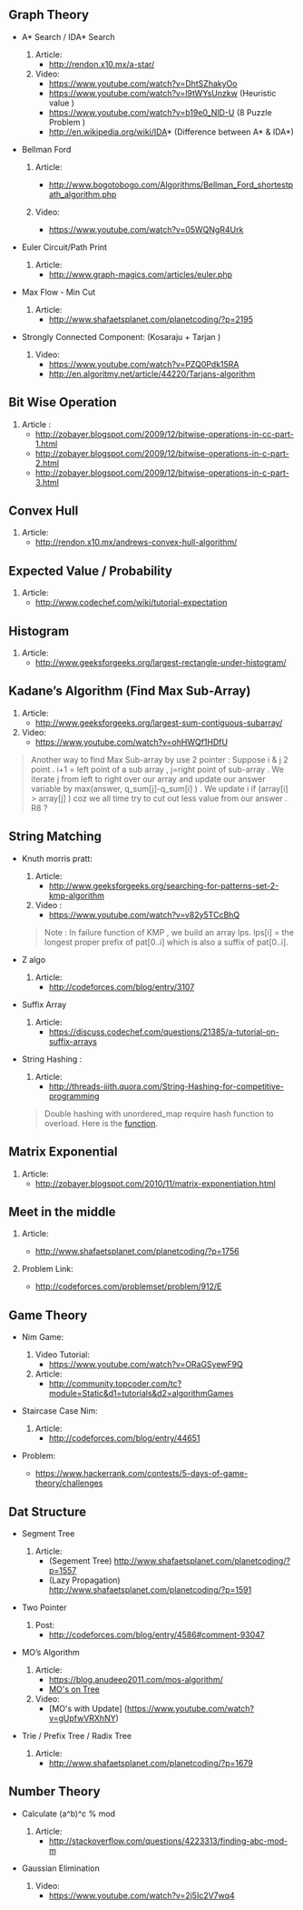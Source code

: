 ## Graph Theory
* A* Search / IDA* Search
	1. Article:
		* http://rendon.x10.mx/a-star/
	2. Video:
		* https://www.youtube.com/watch?v=DhtSZhakyOo
		* https://www.youtube.com/watch?v=l9tWYsUnzkw (Heuristic value )
		* https://www.youtube.com/watch?v=b19e0_NlD-U (8 Puzzle Problem ) 
		* http://en.wikipedia.org/wiki/IDA* (Difference between A* & IDA*)

* Bellman Ford 
	1. Article:
		* http://www.bogotobogo.com/Algorithms/Bellman_Ford_shortestpath_algorithm.php

	2. Video:
		* https://www.youtube.com/watch?v=05WQNgR4Urk

* Euler Circuit/Path Print
	1. Article:
		* http://www.graph-magics.com/articles/euler.php
		
* Max Flow - Min Cut
	1. Article:
		* http://www.shafaetsplanet.com/planetcoding/?p=2195

* Strongly Connected Component: (Kosaraju + Tarjan )
	1. Video:
		* https://www.youtube.com/watch?v=PZQ0Pdk15RA  
		* http://en.algoritmy.net/article/44220/Tarjans-algorithm

## Bit Wise Operation 
1. Article :
   	* http://zobayer.blogspot.com/2009/12/bitwise-operations-in-cc-part-1.html
   	* http://zobayer.blogspot.com/2009/12/bitwise-operations-in-c-part-2.html
   	* http://zobayer.blogspot.com/2009/12/bitwise-operations-in-c-part-3.html

## Convex Hull
1. Article:
   	* http://rendon.x10.mx/andrews-convex-hull-algorithm/

## Expected Value / Probability
1. Article:
	* http://www.codechef.com/wiki/tutorial-expectation 

## Histogram 
1. Article:
	* http://www.geeksforgeeks.org/largest-rectangle-under-histogram/

## Kadane’s Algorithm (Find Max Sub-Array)
1. Article:
	* http://www.geeksforgeeks.org/largest-sum-contiguous-subarray/
2. Video:
	* https://www.youtube.com/watch?v=ohHWQf1HDfU
> Another way to find Max Sub-array by use 2 pointer : Suppose i & j 2 point . i+1 = left point of a sub array , j=right point of sub-array . We iterate j from left to right over our array and update our answer variable by max(answer, q_sum[j]-q_sum[i] ) . We update i if (array[i] > array[j] ) coz we all time try to cut out less value from our answer . R8 ?

## String Matching
* Knuth morris pratt:
	1. Article:
	    *  http://www.geeksforgeeks.org/searching-for-patterns-set-2-kmp-algorithm
	2. Video :
		* https://www.youtube.com/watch?v=v82y5TCcBhQ
	> Note : In failure function of KMP , we build an array lps. lps[i] = the longest proper prefix of pat[0..i] which is also a suffix of pat[0..i].


* Z algo
	1. Article:
		* http://codeforces.com/blog/entry/3107

* Suffix Array
	1. Article:
		* https://discuss.codechef.com/questions/21385/a-tutorial-on-suffix-arrays

* String Hashing :
	1. Article:
		* http://threads-iiith.quora.com/String-Hashing-for-competitive-programming 
	> Double hashing with unordered_map require hash function to overload. Here is the [function](https://github.com/Kimbbakar/Contest-Resource/blob/master/String/Template/Unorderd%20map%20with%20pair%20.cpp).

## Matrix Exponential
1. Article:
	* http://zobayer.blogspot.com/2010/11/matrix-exponentiation.html

## Meet in the middle
1. Article:
	* http://www.shafaetsplanet.com/planetcoding/?p=1756

2. Problem Link:
	* http://codeforces.com/problemset/problem/912/E

## Game Theory 
* Nim Game:
	1. Video Tutorial:
		* https://www.youtube.com/watch?v=ORaGSyewF9Q
	2. Article:
		* http://community.topcoder.com/tc?module=Static&d1=tutorials&d2=algorithmGames

* Staircase Case Nim:
	1. Article:
		* http://codeforces.com/blog/entry/44651
* Problem:
	* https://www.hackerrank.com/contests/5-days-of-game-theory/challenges

## Dat Structure
* Segment Tree 
	1. Article:
		* (Segement Tree) http://www.shafaetsplanet.com/planetcoding/?p=1557
		* (Lazy Propagation) http://www.shafaetsplanet.com/planetcoding/?p=1591

 
* Two Pointer 
	1. Post:
		* http://codeforces.com/blog/entry/4586#comment-93047


* MO’s Algorithm
	1. Article:
		* https://blog.anudeep2011.com/mos-algorithm/
		* [MO's on Tree]( http://codeforces.com/blog/entry/43230)
	2. Video:
		* [MO's with Update] (https://www.youtube.com/watch?v=gUpfwVRXhNY)

* Trie / Prefix Tree / Radix Tree
	1. Article:
		* http://www.shafaetsplanet.com/planetcoding/?p=1679


## Number Theory 
* Calculate (a^b)^c % mod 
	1. Article:
		* http://stackoverflow.com/questions/4223313/finding-abc-mod-m

* Gaussian Elimination
	1. Video:
		* https://www.youtube.com/watch?v=2j5Ic2V7wq4


